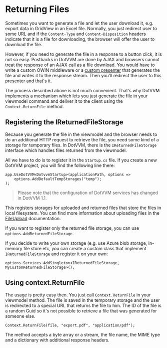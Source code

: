 # Returning Files

Sometimes you want to generate a file and let the user download it, e.g. export data in GridView in an Excel file. Normally, you just redirect user to some URL
and if the `Content-Type` and `Content-Disposition` headers indicate that it is a file for downloading, the browser will offer the user to download the file.  

However, if you need to generate the file in a response to a button click, it is not so easy. Postbacks in DotVVM are done by AJAX and browsers cannot treat 
the response of an AJAX call as a file download. You would have to write a custom OWIN middleware or a [custom presenter](/docs/tutorials/advanced-custom-presenters/{branch})
that generates the file and writes it to the response stream. Then you'll redirect the user to this presenter and that's it.

The process described above is not much convenient. That's why DotVVM implements a mechanism which lets you just generate the file in your viewmodel command and 
deliver it to the client using the `Context.ReturnFile` method.


## Registering the IReturnedFileStorage

Because you generate the file in the viewmodel and the browser needs to do an additional HTTP request to retrieve the file, you need some kind of a storage for temporary files.
In DotVVM, there is the `IReturnedFileStorage` interface which handles files returned from the viewmodel.

All we have to do is to register it in the `Startup.cs` file. If you create a new DotVVM project, you will find the following line there:

```CSHARP
app.UseDotVVM<DotvvmStartup>(applicationPath, options =>    
    options.AddDefaultTempStorages("temp");
);
``` 

> Please note that the configuration of DotVVM services has changed in DotVVM 1.1. 

This registers storages for uploaded and returned files that store the files in local filesystem. You can find more information about uploading files in the [FileUpload](/docs/controls/builtin/FileUpload/{branch}) documentation.

If you want to register only the returned file storage, you can use `options.AddReturnedFileStorage`.

If you decide to write your own storage (e.g. use Azure blob storage, in-memory file store etc, you can create a custom class that implement `IReturnedFileStorage` and register it on your own:

```CSHARP
options.Services.AddSingleton<IReturnedFileStorage, MyCustomReturnedFileStorage>();
```

## Using context.ReturnFile

The usage is pretty easy then. You just call `Context.ReturnFile` in your viewmodel method. The file is saved in the temporary storage and the user is redirected to 
a special URL that returns the file to him. The ID of the file is a random Guid so it's not possible to retrieve a file that was generated for someone else.

```CSHARP
Context.ReturnFile(file, "export.pdf", "application/pdf");
```

The method accepts a byte array or a stream, the file name, the MIME type and a dictionary with additional response headers.
